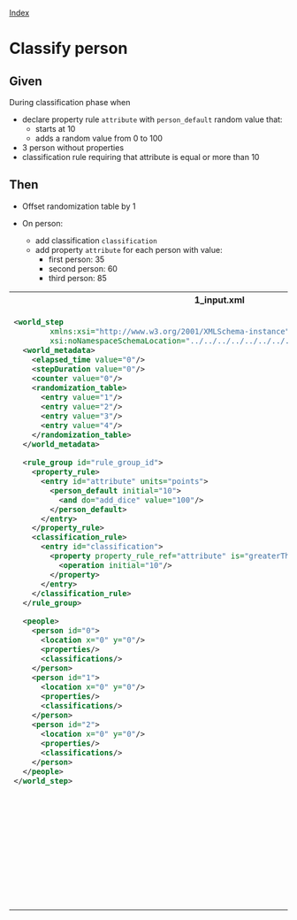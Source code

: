 [Index](./index.md)
# Classify person
## Given
During classification phase when
  - declare property rule `attribute` with `person_default` random value that:
    - starts at 10
    - adds a random value from 0 to 100
  - 3 person without properties
  - classification rule requiring that attribute is equal or more than 10
## Then
  - Offset randomization table by 1

  - On person:
    - add classification `classification`
    - add property `attribute` for each person with value:
      - first person: 35
      - second person: 60
      - third person: 85
<table>
<tr>
<th>1_input.xml</th>
<th>2_expected.xml</th>
</tr>
<tr>
<td style="vertical-align:top">
  
```xml
<world_step
        xmlns:xsi="http://www.w3.org/2001/XMLSchema-instance"
        xsi:noNamespaceSchemaLocation="../../../../../../../../../../../../world_step.xsd">
  <world_metadata>
    <elapsed_time value="0"/>
    <stepDuration value="0"/>
    <counter value="0"/>
    <randomization_table>
      <entry value="1"/>
      <entry value="2"/>
      <entry value="3"/>
      <entry value="4"/>
    </randomization_table>
  </world_metadata>

  <rule_group id="rule_group_id">
    <property_rule>
      <entry id="attribute" units="points">
        <person_default initial="10">
          <and do="add_dice" value="100"/>
        </person_default>
      </entry>
    </property_rule>
    <classification_rule>
      <entry id="classification">
        <property property_rule_ref="attribute" is="greaterThanOrEqual">
          <operation initial="10"/>
        </property>
      </entry>
    </classification_rule>
  </rule_group>

  <people>
    <person id="0">
      <location x="0" y="0"/>
      <properties/>
      <classifications/>
    </person>
    <person id="1">
      <location x="0" y="0"/>
      <properties/>
      <classifications/>
    </person>
    <person id="2">
      <location x="0" y="0"/>
      <properties/>
      <classifications/>
    </person>
  </people>
</world_step>
```
  
</td>
<td style="vertical-align:top">

```xml
<world_step
        xmlns:xsi="http://www.w3.org/2001/XMLSchema-instance"
        xsi:noNamespaceSchemaLocation="../../../../../../../../../../../../world_step.xsd">
  <world_metadata>
    <elapsed_time value="0"/>
    <stepDuration value="0"/>
    <counter value="0"/>
    <randomization_table>
      <entry value="2"/>
      <entry value="3"/>
      <entry value="4"/>
      <entry value="1"/>
    </randomization_table>
  </world_metadata>

  <rule_group id="rule_group_id">
    <property_rule>
      <entry id="attribute" units="points">
        <person_default initial="10">
          <and do="add_dice" value="100"/>
        </person_default>
      </entry>
    </property_rule>
    <classification_rule>
      <entry id="classification">
        <property property_rule_ref="attribute" is="greaterThanOrEqual">
          <operation initial="10"/>
        </property>
      </entry>
    </classification_rule>
  </rule_group>

  <people>
    <person id="0">
      <location x="0" y="0"/>
      <properties>
        <property property_rule_ref="attribute" value="35"/>
      </properties>
      <classifications>
        <classification classification_rule_ref="classification"/>
      </classifications>
    </person>
    <person id="1">
      <location x="0" y="0"/>
      <properties>
        <property property_rule_ref="attribute" value="60"/>
      </properties>
      <classifications>
        <classification classification_rule_ref="classification"/>
      </classifications>
    </person>
    <person id="2">
      <location x="0" y="0"/>
      <properties>
        <property property_rule_ref="attribute" value="85"/>
      </properties>
      <classifications>
        <classification classification_rule_ref="classification"/>
      </classifications>
    </person>
  </people>
</world_step>
```

</td>
</tr>
</table>
